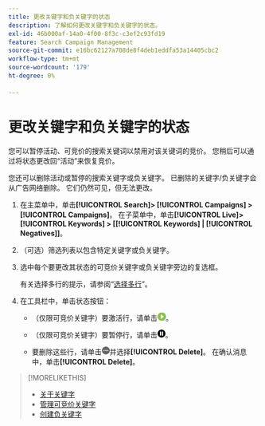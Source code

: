 ```yaml
---
title: 更改关键字和负关键字的状态
description: 了解如何更改关键字和负关键字的状态。
exl-id: 46b000af-14a0-4f00-8f3c-c3ef2c93fd19
feature: Search Campaign Management
source-git-commit: e16bc62127a708de8f4deb1eddfa53a14405cbc2
workflow-type: tm+mt
source-wordcount: '179'
ht-degree: 0%

---
```


# 更改关键字和负关键字的状态

您可以暂停活动、可竞价的搜索关键词以禁用对该关键词的竞价。 您稍后可以通过将状态更改回“活动”来恢复竞价。

您还可以删除活动或暂停的搜索关键字或负关键字。 已删除的关键字/负关键字会从广告网络删除。 它们仍然可见，但无法更改。

1. 在主菜单中，单击&#x200B;**[!UICONTROL Search]> [!UICONTROL Campaigns] >[!UICONTROL Campaigns]**。 在子菜单中，单击&#x200B;**[!UICONTROL Live]> [!UICONTROL Keywords] > \[[!UICONTROL Keywords] \| [!UICONTROL Negatives]\]**。

1. （可选）筛选列表以包含特定关键字或负关键字。

1. 选中每个要更改其状态的可竞价关键字或负关键字旁边的复选框。

   有关选择多行的提示，请参阅“[选择多行](/help/search-social-commerce/common-tasks/navigation-editing-selection/multiple-rows-select.md)”。

1. 在工具栏中，单击状态按钮：

   * （仅限可竞价关键字）要激活行，请单击![激活](/help/search-social-commerce/assets/activate.png "激活")。

   * （仅限可竞价关键字）要暂停行，请单击![暂停](/help/search-social-commerce/assets/pause.png "暂停")。

   * 要删除这些行，请单击![更多](/help/search-social-commerce/assets/more.png "更多")并选择&#x200B;**[!UICONTROL Delete]**。 在确认消息中，单击&#x200B;**[!UICONTROL Delete]**。

>[!MORELIKETHIS]
>
>* [关于关键字](keyword-about.md)
>* [管理可竞价关键字](keyword-manage.md)
>* [创建负关键字](keyword-negative-create.md)
